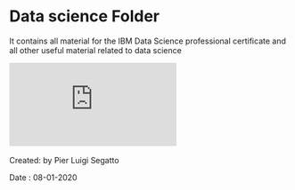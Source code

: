 # Data science Folder

It contains all material for the IBM Data Science professional certificate and all other useful material related to data science

![segatto_resume](https://github.com/pierluigisegatto/Data_Science_Material/blob/main/CV/Pier_Luigi_Segatto_CV_2021.pdf)


Created: by Pier Luigi Segatto 

Date : 08-01-2020
